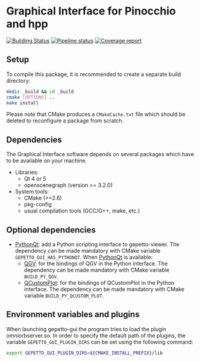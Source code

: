 # Graphical Interface for Pinocchio and hpp

[![Building Status](https://travis-ci.org/gepetto/gepetto-viewer.svg?branch=master)](https://travis-ci.org/gepetto/gepetto-viewer)
[![Pipeline status](https://gitlab.laas.fr/gepetto/gepetto-viewer/badges/master/pipeline.svg)](https://gitlab.laas.fr/gepetto/gepetto-viewer/commits/master)
[![Coverage report](https://gitlab.laas.fr/gepetto/gepetto-viewer/badges/master/coverage.svg?job=doc-coverage)](http://projects.laas.fr/gepetto/doc/gepetto/gepetto-viewer/master/coverage/)

## Setup

To compile this package, it is recommended to create a separate build
directory:
```sh
mkdir _build && cd _build
cmake [OPTIONS] ..
make install
```

Please note that CMake produces a `CMakeCache.txt` file which should
be deleted to reconfigure a package from scratch.

## Dependencies

The Graphical Interface software depends on several packages which
have to be available on your machine.

 - Libraries:
   - Qt 4 or 5
   - openscenegraph (version >= 3.2.0)
 - System tools:
   - CMake (>=2.6)
   - pkg-config
   - usual compilation tools (GCC/G++, make, etc.)

## Optional dependencies

- [PythonQt]: add a Python scripting interface to gepetto-viewer.
  The dependency can be made mandatory with CMake variable `GEPETTO_GUI_HAS_PYTHONQT`.
  When [PythonQt] is available:
  - [QGV]: for the bindings of QGV in the Python interface.
    The dependency can be made mandatory with CMake variable `BUILD_PY_QGV`.
  - [QCustomPlot]: for the bindings of QCustomPlot in the Python interface.
    The dependency can be made mandatory with CMake variable `BUILD_PY_QCUSTOM_PLOT`.

## Environment variables and plugins

When launching gepetto-gui the program tries to load the plugin omniorbserver.so. In order to specify the default path of the plugins,
the variable `GEPETTO_GUI_PLUGIN_DIRS` can be set using the following command:

```sh
export GEPETTO_GUI_PLUGIN_DIRS=${CMAKE_INSTALL_PREFIX}/lib
```

[PythonQt]: https://github.com/gepetto/pythonqt
[QGV]: https://github.com/gepetto/qgv
[QCustomPlot]: https://www.qcustomplot.com/
